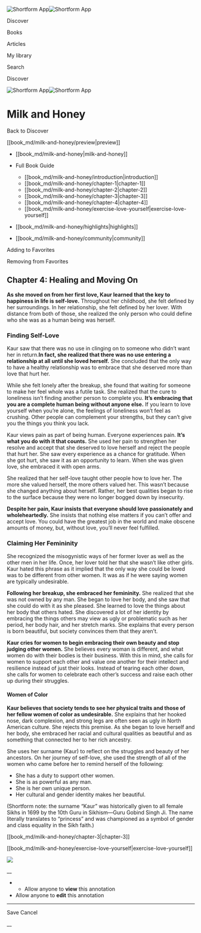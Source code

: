 ![Shortform App](/img/logo.36a2399e.svg)![Shortform App](/img/logo-dark.70c1b072.svg)

Discover

Books

Articles

My library

Search

Discover

![Shortform App](/img/logo.36a2399e.svg)![Shortform App](/img/logo-dark.70c1b072.svg)

# Milk and Honey

Back to Discover

[[book_md/milk-and-honey/preview|preview]]

  * [[book_md/milk-and-honey|milk-and-honey]]
  * Full Book Guide

    * [[book_md/milk-and-honey/introduction|introduction]]
    * [[book_md/milk-and-honey/chapter-1|chapter-1]]
    * [[book_md/milk-and-honey/chapter-2|chapter-2]]
    * [[book_md/milk-and-honey/chapter-3|chapter-3]]
    * [[book_md/milk-and-honey/chapter-4|chapter-4]]
    * [[book_md/milk-and-honey/exercise-love-yourself|exercise-love-yourself]]
  * [[book_md/milk-and-honey/highlights|highlights]]
  * [[book_md/milk-and-honey/community|community]]



Adding to Favorites 

Removing from Favorites 

## Chapter 4: Healing and Moving On

**As she moved on from her first love, Kaur learned that the key to happiness in life is self-love.** Throughout her childhood, she felt defined by her surroundings. In her relationship, she felt defined by her lover. With distance from both of those, she realized the only person who could define who she was as a human being was herself.

### Finding Self-Love

Kaur saw that there was no use in clinging on to someone who didn’t want her in return.**In fact, she realized that there was no use entering a relationship at all until she loved herself.** She concluded that the only way to have a healthy relationship was to embrace that she deserved more than love that hurt her.

While she felt lonely after the breakup, she found that waiting for someone to make her feel whole was a futile task. She realized that the cure to loneliness isn’t finding another person to complete you. **It’s embracing that you are a complete human being without anyone else.** If you learn to love yourself when you’re alone, the feelings of loneliness won’t feel as crushing. Other people can complement your strengths, but they can’t give you the things you think you lack.

Kaur views pain as part of being human. Everyone experiences pain. **It’s what you do with it that counts.** She used her pain to strengthen her resolve and accept that she deserved to love herself and reject the people that hurt her. She saw every experience as a chance for gratitude. When she got hurt, she saw it as an opportunity to learn. When she was given love, she embraced it with open arms.

She realized that her self-love taught other people how to love her. The more she valued herself, the more others valued her. This wasn’t because she changed anything about herself. Rather, her best qualities began to rise to the surface because they were no longer bogged down by insecurity.

**Despite her pain, Kaur insists that everyone should love passionately and wholeheartedly.** She insists that nothing else matters if you can’t offer and accept love. You could have the greatest job in the world and make obscene amounts of money, but, without love, you’ll never feel fulfilled.

### Claiming Her Femininity

She recognized the misogynistic ways of her former lover as well as the other men in her life. Once, her lover told her that she wasn’t like other girls. Kaur hated this phrase as it implied that the only way she could be loved was to be different from other women. It was as if he were saying women are typically undesirable.

**Following her breakup, she embraced her femininity.** She realized that she was not owned by any man. She began to love her body, and she saw that she could do with it as she pleased. She learned to love the things about her body that others hated. She discovered a lot of her identity by embracing the things others may view as ugly or problematic such as her period, her body hair, and her stretch marks. She explains that every person is born beautiful, but society convinces them that they aren’t.

**Kaur cries for women to begin embracing their own beauty and stop judging other women.** She believes every woman is different, and what women do with their bodies is their business. With this in mind, she calls for women to support each other and value one another for their intellect and resilience instead of just their looks. Instead of tearing each other down, she calls for women to celebrate each other’s success and raise each other up during their struggles.

#### Women of Color

**Kaur believes that society tends to see her physical traits and those of her fellow women of color as undesirable.** She explains that her hooked nose, dark complexion, and strong legs are often seen as ugly in North American culture. She rejects this premise. As she began to love herself and her body, she embraced her racial and cultural qualities as beautiful and as something that connected her to her rich ancestry.

She uses her surname (Kaur) to reflect on the struggles and beauty of her ancestors. On her journey of self-love, she used the strength of all of the women who came before her to remind herself of the following:

  * She has a duty to support other women.
  * She is as powerful as any man.
  * She is her own unique person.
  * Her cultural and gender identity makes her beautiful.



(Shortform note: the surname “Kaur” was historically given to all female Sikhs in 1699 by the 10th Guru in Sikhism—Guru Gobind Singh Ji. The name literally translates to “princess” and was championed as a symbol of gender and class equality in the Sikh faith.)

[[book_md/milk-and-honey/chapter-3|chapter-3]]

[[book_md/milk-and-honey/exercise-love-yourself|exercise-love-yourself]]

![](https://bat.bing.com/action/0?ti=56018282&Ver=2&mid=4467460a-416e-4b70-b5ee-6d4808541321&sid=f30c5e70639211ee87d33f0876d93783&vid=f30c9700639211eeb3a75d830392c94f&vids=0&msclkid=N&pi=0&lg=en-US&sw=800&sh=600&sc=24&nwd=1&tl=Shortform%20%7C%20Book&p=https%3A%2F%2Fwww.shortform.com%2Fapp%2Fbook%2Fmilk-and-honey%2Fchapter-4&r=&lt=315&evt=pageLoad&sv=1&rn=538523)

__

  *   * Allow anyone to **view** this annotation
  * Allow anyone to **edit** this annotation



* * *

Save Cancel

__



